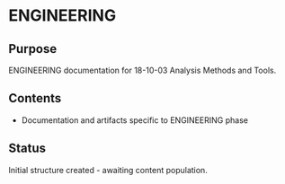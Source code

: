 # ENGINEERING

## Purpose
ENGINEERING documentation for 18-10-03 Analysis Methods and Tools.

## Contents
- Documentation and artifacts specific to ENGINEERING phase

## Status
Initial structure created - awaiting content population.
